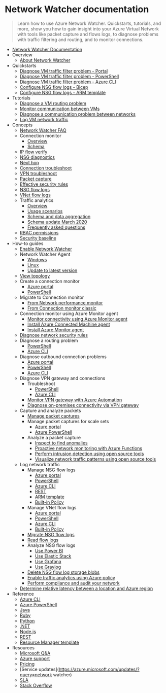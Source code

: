 # Network Watcher documentation
> Learn how to use Azure Network Watcher. Quickstarts, tutorials, and more, show you how to gain insight into your Azure Virtual Network with tools like packet capture and flows logs, to diagnose problems with traffic filtering and routing, and to monitor connections.
  - [Network Watcher Documentation](https://learn.microsoft.com/en-us/azure/network-watcher/)
  - Overview
    - [About Network Watcher](https://learn.microsoft.com/en-us/azure/network-watcher/network-watcher-overview)
  - Quickstarts
    - [Diagnose VM traffic filter problem - Portal](https://learn.microsoft.com/en-us/azure/network-watcher/diagnose-vm-network-traffic-filtering-problem)
    - [Diagnose VM traffic filter problem - PowerShell](https://learn.microsoft.com/en-us/azure/network-watcher/diagnose-vm-network-traffic-filtering-problem-powershell)
    - [Diagnose VM traffic filter problem - Azure CLI](https://learn.microsoft.com/en-us/azure/network-watcher/diagnose-vm-network-traffic-filtering-problem-cli)
    - [Configure NSG flow logs - Bicep](https://learn.microsoft.com/en-us/azure/network-watcher/quickstart-configure-network-security-group-flow-logs-from-bicep)
    - [Configure NSG flow logs - ARM template](https://learn.microsoft.com/en-us/azure/network-watcher/quickstart-configure-network-security-group-flow-logs-from-arm-template)
  - Tutorials
    - [Diagnose a VM routing problem](https://learn.microsoft.com/en-us/azure/network-watcher/diagnose-vm-network-routing-problem)
    - [Monitor communication between VMs](https://learn.microsoft.com/en-us/azure/network-watcher/monitor-vm-communication)
    - [Diagnose a communication problem between networks](https://learn.microsoft.com/en-us/azure/network-watcher/diagnose-communication-problem-between-networks)
    - [Log VM network traffic](https://learn.microsoft.com/en-us/azure/network-watcher/nsg-flow-logs-tutorial)
  - Concepts
    - [Network Watcher FAQ](https://learn.microsoft.com/en-us/azure/network-watcher/frequently-asked-questions.yml)
    - Connection monitor
      - [Overview](https://learn.microsoft.com/en-us/azure/network-watcher/connection-monitor-overview)
      - [Schema](https://learn.microsoft.com/en-us/azure/network-watcher/connection-monitor-schema)
    - [IP flow verify](https://learn.microsoft.com/en-us/azure/network-watcher/ip-flow-verify-overview)
    - [NSG diagnostics](https://learn.microsoft.com/en-us/azure/network-watcher/nsg-diagnostics-overview)
    - [Next hop](https://learn.microsoft.com/en-us/azure/network-watcher/next-hop-overview)
    - [Connection troubleshoot](https://learn.microsoft.com/en-us/azure/network-watcher/connection-troubleshoot-overview)
    - [VPN troubleshoot](https://learn.microsoft.com/en-us/azure/network-watcher/vpn-troubleshoot-overview)
    - [Packet capture](https://learn.microsoft.com/en-us/azure/network-watcher/packet-capture-overview)
    - [Effective security rules](https://learn.microsoft.com/en-us/azure/network-watcher/effective-security-rules-overview)
    - [NSG flow logs](https://learn.microsoft.com/en-us/azure/network-watcher/nsg-flow-logs-overview)
    - [VNet flow logs](https://learn.microsoft.com/en-us/azure/network-watcher/vnet-flow-logs-overview)
    - Traffic analytics
      - [Overview](https://learn.microsoft.com/en-us/azure/network-watcher/traffic-analytics)
      - [Usage scenarios](https://learn.microsoft.com/en-us/azure/network-watcher/traffic-analytics-usage-scenarios)
      - [Schema and data aggregation](https://learn.microsoft.com/en-us/azure/network-watcher/traffic-analytics-schema)
      - [Schema update March 2020](https://learn.microsoft.com/en-us/azure/network-watcher/traffic-analytics-schema-update)
      - [Frequently asked questions](https://learn.microsoft.com/en-us/azure/network-watcher/traffic-analytics-faq.yml)
    - [RBAC permissions](https://learn.microsoft.com/en-us/azure/network-watcher/required-rbac-permissions)
    - [Security baseline](https://learn.microsoft.com/security/benchmark/azure/baselines/network-watcher-security-baseline?toc=/azure/network-watcher/toc.json)
  - How-to guides
    - [Enable Network Watcher](https://learn.microsoft.com/en-us/azure/network-watcher/network-watcher-create)
    - Network Watcher Agent
      - [Windows](https://learn.microsoft.com/en-us/azure/network-watcher/network-watcher-agent-windows)
      - [Linux](https://learn.microsoft.com/en-us/azure/network-watcher/network-watcher-agent-linux)
      - [Update to latest version](https://learn.microsoft.com/en-us/azure/network-watcher/network-watcher-agent-update)
    - [View topology](https://learn.microsoft.com/en-us/azure/network-watcher/network-insights-topology)
    - Create a connection monitor
      - [Azure portal](https://learn.microsoft.com/en-us/azure/network-watcher/connection-monitor-create-using-portal)
      - [PowerShell](https://learn.microsoft.com/en-us/azure/network-watcher/connection-monitor-create-using-powershell)
    - Migrate to Connection monitor
      - [From Network performance monitor](https://learn.microsoft.com/en-us/azure/network-watcher/migrate-to-connection-monitor-from-network-performance-monitor)
      - [From Connection monitor classic](https://learn.microsoft.com/en-us/azure/network-watcher/migrate-to-connection-monitor-from-connection-monitor-classic)
    - Connection monitor using Azure Monitor agent
      - [Monitor connectivity using Azure Monitor agent](https://learn.microsoft.com/en-us/azure/network-watcher/azure-monitor-agent-with-connection-monitor)
      - [Install Azure Connected Machine agent](https://learn.microsoft.com/en-us/azure/network-watcher/connection-monitor-connected-machine-agent)
      - [Install Azure Monitor agent](https://learn.microsoft.com/en-us/azure/network-watcher/connection-monitor-install-azure-monitor-agent)
    - [Diagnose network security rules](https://learn.microsoft.com/en-us/azure/network-watcher/diagnose-network-security-rules)
    - Diagnose a routing problem
      - [PowerShell](https://learn.microsoft.com/en-us/azure/network-watcher/diagnose-vm-network-routing-problem-powershell)
      - [Azure CLI](https://learn.microsoft.com/en-us/azure/network-watcher/diagnose-vm-network-routing-problem-cli)
    - Diagnose outbound connection problems
      - [Azure portal](https://learn.microsoft.com/en-us/azure/network-watcher/connection-troubleshoot-portal)
      - [PowerShell](https://learn.microsoft.com/en-us/azure/network-watcher/connection-troubleshoot-powershell)
      - [Azure CLI](https://learn.microsoft.com/en-us/azure/network-watcher/connection-troubleshoot-cli)
    - Diagnose VPN gateway and connections
      - Troubleshoot
        - [PowerShell](https://learn.microsoft.com/en-us/azure/network-watcher/vpn-troubleshoot-powershell)
        - [Azure CLI](https://learn.microsoft.com/en-us/azure/network-watcher/vpn-troubleshoot-cli)
      - [Monitor VPN gateway with Azure Automation](https://learn.microsoft.com/en-us/azure/network-watcher/network-watcher-monitor-with-azure-automation)
      - [Diagnose on-premises connectivity via VPN gateway](https://learn.microsoft.com/en-us/azure/network-watcher/network-watcher-diagnose-on-premises-connectivity)
    - Capture and analyze packets
      - [Manage packet captures](https://learn.microsoft.com/en-us/azure/network-watcher/packet-capture-manage)
      - Manage packet captures for scale sets
        - [Azure portal](https://learn.microsoft.com/en-us/azure/network-watcher/network-watcher-packet-capture-manage-portal-vmss)
        - [Azure PowerShell](https://learn.microsoft.com/en-us/azure/network-watcher/network-watcher-packet-capture-manage-powershell-vmss)
      - Analyze a packet capture
        - [Inspect to find anomalies](https://learn.microsoft.com/en-us/azure/network-watcher/packet-capture-inspect)
        - [Proactive network monitoring with Azure Functions](https://learn.microsoft.com/en-us/azure/network-watcher/network-watcher-alert-triggered-packet-capture)
        - [Perform intrusion detection using open source tools](https://learn.microsoft.com/en-us/azure/network-watcher/network-watcher-intrusion-detection-open-source-tools)
        - [Visualize network traffic patterns using open source tools](https://learn.microsoft.com/en-us/azure/network-watcher/network-watcher-using-open-source-tools)
    - Log network traffic
      - Manage NSG flow logs
        - [Azure portal](https://learn.microsoft.com/en-us/azure/network-watcher/nsg-flow-logs-portal)
        - [PowerShell](https://learn.microsoft.com/en-us/azure/network-watcher/nsg-flow-logs-powershell)
        - [Azure CLI](https://learn.microsoft.com/en-us/azure/network-watcher/nsg-flow-logs-cli)
        - [REST](https://learn.microsoft.com/en-us/azure/network-watcher/nsg-flow-logs-rest)
        - [ARM template](https://learn.microsoft.com/en-us/azure/network-watcher/nsg-flow-logs-azure-resource-manager)
        - [Built-in Policy](https://learn.microsoft.com/en-us/azure/network-watcher/nsg-flow-logs-policy-portal)
      - Manage VNet flow logs
        - [Azure portal](https://learn.microsoft.com/en-us/azure/network-watcher/vnet-flow-logs-portal)
        - [PowerShell](https://learn.microsoft.com/en-us/azure/network-watcher/vnet-flow-logs-powershell)
        - [Azure CLI](https://learn.microsoft.com/en-us/azure/network-watcher/vnet-flow-logs-cli)
        - [Built-in Policy](https://learn.microsoft.com/en-us/azure/network-watcher/vnet-flow-logs-policy)
      - [Migrate NSG flow logs](https://learn.microsoft.com/en-us/azure/network-watcher/nsg-flow-logs-migrate)
      - [Read flow logs](https://learn.microsoft.com/en-us/azure/network-watcher/flow-logs-read)
      - Analyze NSG flow logs
        - [Use Power BI](https://learn.microsoft.com/en-us/azure/network-watcher/network-watcher-visualize-nsg-flow-logs-power-bi)
        - [Use Elastic Stack](https://learn.microsoft.com/en-us/azure/network-watcher/network-watcher-visualize-nsg-flow-logs-open-source-tools)
        - [Use Grafana](https://learn.microsoft.com/en-us/azure/network-watcher/network-watcher-nsg-grafana)
        - [Use Graylog](https://learn.microsoft.com/en-us/azure/network-watcher/network-watcher-analyze-nsg-flow-logs-graylog)
      - [Delete NSG flow log storage blobs](https://learn.microsoft.com/en-us/azure/network-watcher/network-watcher-delete-nsg-flow-log-blobs)
      - [Enable traffic analytics using Azure policy](https://learn.microsoft.com/en-us/azure/network-watcher/traffic-analytics-policy-portal)
      - [Perform compliance and audit your network](https://learn.microsoft.com/en-us/azure/network-watcher/network-watcher-nsg-auditing-powershell)
    - [Determine relative latency between a location and Azure region](https://learn.microsoft.com/en-us/azure/network-watcher/view-relative-latencies)
  - Reference
    - [Azure CLI](https://learn.microsoft.com/cli/azure/network/watcher)
    - [Azure PowerShell](https://learn.microsoft.com/powershell/module/az.network/)
    - [Java](https://learn.microsoft.com/java/api/com.microsoft.azure.management.network)
    - [Ruby](https://www.rubydoc.info/gems/azure_mgmt_network/Azure/Network/Mgmt/V2016_09_01/Models/NetworkWatcher)
    - [Python](https://learn.microsoft.com/python/api/overview/azure/network)
    - [.NET](https://learn.microsoft.com/dotnet/api/overview/azure/virtual-network)
    - [Node.js](https://learn.microsoft.com/javascript/api/overview/azure/arm-network-readme)
    - [REST](https://learn.microsoft.com/rest/api/network-watcher/)
    - [Resource Manager template](https://learn.microsoft.com/azure/templates/microsoft.network/networkWatchers/)
  - Resources
    - [Microsoft Q&A](https://learn.microsoft.com/answers/topics/azure-network-watcher.html)
    - [Azure support](https://azure.microsoft.com/support/)
    - [Pricing](https://azure.microsoft.com/pricing/details/network-watcher/)
    - [Service updates](https://azure.microsoft.com/updates/?query=network watcher)
    - [SLA](https://azure.microsoft.com/support/legal/sla/network-watcher/)
    - [Stack Overflow](http://stackoverflow.com/questions/tagged/network-watcher)
